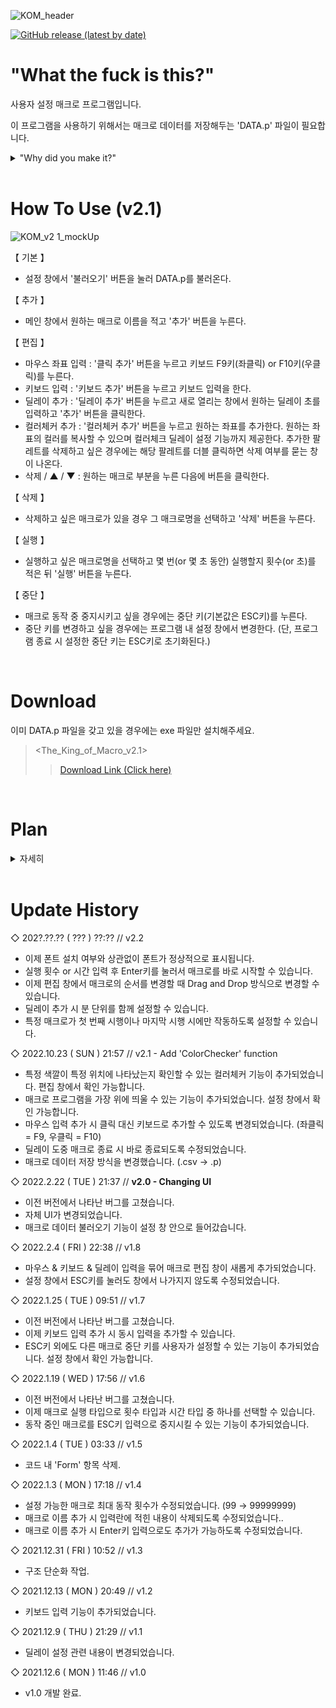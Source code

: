 ![KOM_header](https://user-images.githubusercontent.com/64591335/155003398-f30bfcc2-39b7-48e3-b4b2-e9b18a357fe2.png)

<a href = "https://github.com/Yoon-men/The_King_of_Macro/releases/tag/v2.0"><img alt="GitHub release (latest by date)" src="https://img.shields.io/github/v/release/Yoon-men/The_King_of_Macro?color=b461f2&logo=github"></a>

# "What the fuck is this?"
사용자 설정 매크로 프로그램입니다.

이 프로그램을 사용하기 위해서는 매크로 데이터를 저장해두는 'DATA.p' 파일이 필요합니다.
<details>
  <summary>"Why did you make it?"</summary>

  ![image](https://user-images.githubusercontent.com/64591335/165354839-8295c95e-883f-4a39-bf61-60a75ef76e65.png)
  
  ![image](https://user-images.githubusercontent.com/64591335/165355482-82fbd3ab-8f5b-4fcc-a0aa-99e7304302db.png)
  
  레바의 모험 하려고 만들었습니다.
  
  스킬을 쓰려면 '무색 큐브 조각'이라는 아이템이 많이 필요한데,
  
  손으로 일일이 한 번씩 클릭해가며 사기가 너무 귀찮아서 The_King_of_Macro를 만들게 되었습니다.
</details>

<br>

# How To Use (v2.1)
![KOM_v2 1_mockUp](https://user-images.githubusercontent.com/64591335/195372144-15598ea2-3e1a-4bb2-bca4-1391389d3989.png)


【 기본 】
- 설정 창에서 '불러오기' 버튼을 눌러 DATA.p를 불러온다.

【 추가 】
- 메인 창에서 원하는 매크로 이름을 적고 '추가' 버튼을 누른다.

【 편집 】
- 마우스 좌표 입력 : '클릭 추가' 버튼을 누르고 키보드 F9키(좌클릭) or F10키(우클릭)를 누른다.
- 키보드 입력 : '키보드 추가' 버튼을 누르고 키보드 입력을 한다.
- 딜레이 추가 : '딜레이 추가' 버튼을 누르고 새로 열리는 창에서 원하는 딜레이 초를 입력하고 '추가' 버튼을 클릭한다.
- 컬러체커 추가 : '컬러체커 추가' 버튼을 누르고 원하는 좌표를 추가한다. 원하는 좌표의 컬러를 복사할 수 있으며 컬러체크 딜레이 설정 기능까지 제공한다. 추가한 팔레트를 삭제하고 싶은 경우에는 해당 팔레트를 더블 클릭하면 삭제 여부를 묻는 창이 나온다.
- 삭제 / ▲ / ▼ : 원하는 매크로 부분을 누른 다음에 버튼을 클릭한다.

【 삭제 】
- 삭제하고 싶은 매크로가 있을 경우 그 매크로명을 선택하고 '삭제' 버튼을 누른다.

【 실행 】
- 실행하고 싶은 매크로명을 선택하고 몇 번(or 몇 초 동안) 실행할지 횟수(or 초)를 적은 뒤 '실행' 버튼을 누른다.

【 중단 】
- 매크로 동작 중 중지시키고 싶을 경우에는 중단 키(기본값은 ESC키)를 누른다.
- 중단 키를 변경하고 싶을 경우에는 프로그램 내 설정 창에서 변경한다. (단, 프로그램 종료 시 설정한 중단 키는 ESC키로 초기화된다.)

<br>

# Download
이미 DATA.p 파일을 갖고 있을 경우에는 exe 파일만 설치해주세요.
> <The_King_of_Macro_v2.1>
>> <a href = "https://github.com/Yoon-men/The_King_of_Macro/releases/tag/v2.1">Download Link (Click here)</a>

<br>

# Plan
<details>
<summary>자세히</summary>

- [x] 마우스 입력 추가
- [x] 실행 간격 설정 추가
- [x] 딜레이 설정 관련 변경
- [x] 키보드 입력 추가
- [x] 매크로 동작 중 중지 기능 추가
- [x] 매크로 실행 방법 선택지 추가 ex) 몇 분 동안 실행 or 몇 번 실행
- [x] 키보드 동시 입력 기능 
- [x] 매크로 동작 중 중지 키 사용자 설정 기능 추가
- [x] 설정 창에서 ESC키를 눌러도 나가지지 않도록 변경
- [x] 마우스 좌클릭, 우클릭 구분해서 저장하는 기능 추가
- [x] 매크로 편집 기능('마우스 클릭, 키보드 입력, 딜레이 추가' 통합 기능) 추가
- [x] 각 매크로 사이사이 딜레이 설정 가능토록(편집 창에서)
- [x] 특정 매크로키 삭제 기능 추가(편집 창에서)
- [x] 불러오기 기능 setting UI 내부로 이동
- [x] 자체 UI 변경(mainUI, settingUI, editUI, addDelayUI 총 4종)
- [x] 선택한 매크로가 없을 때 Up, Down 버튼이 동작하지 않도록 조치
- [x] settingUI에 '매크로 프로그램을 가장 위로' 선택 기능 추가
- [x] addClick >> 마우스 클릭이 아닌 키보드 입력으로 마우스 좌표를 추가할 수 있도록 만들기
- [x] 매크로 데이터 저장 방식 변경 (.csv -> .p)
- [x] 컬러체커 기능 추가(색깔 비교 체크)
- [ ] 딜레이 추가 시 초, 분 단위 선택하여 추가할 수 있도록 만들기
- [ ] 추가한 컬러체커 수정 가능하도록 만들기
- [ ] 이미 추가한 매크로를 수정 가능하도록 만들기(Click, Keyboard, etc.)
- [ ] 마우스 좌표 직접 입력으로 입력 추가 가능하도록 만들기
- [ ] pc 조작 기능 추가(매크로 완료 후 pc 종료, 절전 등의 동작을 설정할 수 있도록)


</details>

<br>

# Update History
◇ 202?.??.?? ( ??? ) ??:?? // v2.2
- 이제 폰트 설치 여부와 상관없이 폰트가 정상적으로 표시됩니다.
- 실행 횟수 or 시간 입력 후 Enter키를 눌러서 매크로를 바로 시작할 수 있습니다.
- 이제 편집 창에서 매크로의 순서를 변경할 때 Drag and Drop 방식으로 변경할 수 있습니다.
- 딜레이 추가 시 분 단위를 함께 설정할 수 있습니다.
- 특정 매크로가 첫 번째 시행이나 마지막 시행 시에만 작동하도록 설정할 수 있습니다.

◇ 2022.10.23 ( SUN ) 21:57 // v2.1 - Add 'ColorChecker' function
- 특정 색깔이 특정 위치에 나타났는지 확인할 수 있는 컬러체커 기능이 추가되었습니다. 편집 창에서 확인 가능합니다.
- 매크로 프로그램을 가장 위에 띄울 수 있는 기능이 추가되었습니다. 설정 창에서 확인 가능합니다.
- 마우스 입력 추가 시 클릭 대신 키보드로 추가할 수 있도록 변경되었습니다. (좌클릭 = F9, 우클릭 = F10)
- 딜레이 도중 매크로 종료 시 바로 종료되도록 수정되었습니다.
- 매크로 데이터 저장 방식을 변경했습니다. (.csv -> .p)

◇ 2022.2.22 ( TUE ) 21:37 // **v2.0 - Changing UI**
- 이전 버전에서 나타난 버그를 고쳤습니다.
- 자체 UI가 변경되었습니다.
- 매크로 데이터 불러오기 기능이 설정 창 안으로 들어갔습니다.

◇ 2022.2.4 ( FRI ) 22:38 // v1.8
- 마우스 & 키보드 & 딜레이 입력을 묶어 매크로 편집 창이 새롭게 추가되었습니다.
- 설정 창에서 ESC키를 눌러도 창에서 나가지지 않도록 수정되었습니다.

◇ 2022.1.25 ( TUE ) 09:51 // v1.7
- 이전 버전에서 나타난 버그를 고쳤습니다.
- 이제 키보드 입력 추가 시 동시 입력을 추가할 수 있습니다.
- ESC키 외에도 다른 매크로 중단 키를 사용자가 설정할 수 있는 기능이 추가되었습니다. 설정 창에서 확인 가능합니다.

◇ 2022.1.19 ( WED ) 17:56 // v1.6
- 이전 버전에서 나타난 버그를 고쳤습니다.
- 이제 매크로 실행 타입으로 횟수 타입과 시간 타입 중 하나를 선택할 수 있습니다.
- 동작 중인 매크로를 ESC키 입력으로 중지시킬 수 있는 기능이 추가되었습니다.

◇ 2022.1.4 ( TUE ) 03:33 // v1.5
- 코드 내 'Form' 항목 삭제.

◇ 2022.1.3 ( MON ) 17:18 // v1.4
- 설정 가능한 매크로 최대 동작 횟수가 수정되었습니다. (99 → 99999999)
- 매크로 이름 추가 시 입력란에 적힌 내용이 삭제되도록 수정되었습니다..
- 매크로 이름 추가 시 Enter키 입력으로도 추가가 가능하도록 수정되었습니다.

◇ 2021.12.31 ( FRI ) 10:52 // v1.3
- 구조 단순화 작업.

◇ 2021.12.13 ( MON ) 20:49 // v1.2
- 키보드 입력 기능이 추가되었습니다.

◇ 2021.12.9 ( THU ) 21:29 // v1.1
- 딜레이 설정 관련 내용이 변경되었습니다.

◇ 2021.12.6 ( MON ) 11:46 // v1.0
- v1.0 개발 완료.
